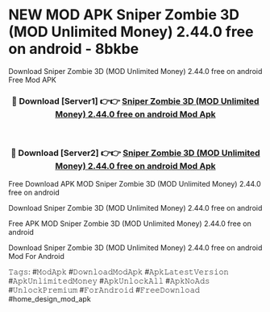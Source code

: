 # NEW MOD APK Sniper Zombie 3D (MOD Unlimited Money) 2.44.0 free on android - 8bkbe
Download Sniper Zombie 3D (MOD Unlimited Money) 2.44.0 free on android Free Mod APK

<div align="center">
<h3>🔴 Download [Server1] 👉👉 <a href="https://apk-comot.site?title=Sniper_Zombie_3D_(MOD_Unlimited_Money)_2.44.0_free_on_android">Sniper Zombie 3D (MOD Unlimited Money) 2.44.0 free on android Mod Apk</a></h3><br>

<h3>🔴 Download [Server2] 👉👉 <a href="https://apk-comot.site?title=Sniper_Zombie_3D_(MOD_Unlimited_Money)_2.44.0_free_on_android">Sniper Zombie 3D (MOD Unlimited Money) 2.44.0 free on android Mod Apk</a></h3>
</div>


Free Download APK MOD Sniper Zombie 3D (MOD Unlimited Money) 2.44.0 free on android

Download Sniper Zombie 3D (MOD Unlimited Money) 2.44.0 free on android 

Free APK MOD Sniper Zombie 3D (MOD Unlimited Money) 2.44.0 free on android 

Download Sniper Zombie 3D (MOD Unlimited Money) 2.44.0 free on android Mod For Android

𝚃𝚊𝚐𝚜: #𝙼𝚘𝚍𝙰𝚙𝚔 #𝙳𝚘𝚠𝚗𝚕𝚘𝚊𝚍𝙼𝚘𝚍𝙰𝚙𝚔 #𝙰𝚙𝚔𝙻𝚊𝚝𝚎𝚜𝚝𝚅𝚎𝚛𝚜𝚒𝚘𝚗 #𝙰𝚙𝚔𝚄𝚗𝚕𝚒𝚖𝚒𝚝𝚎𝚍𝙼𝚘𝚗𝚎𝚢 #𝙰𝚙𝚔𝚄𝚗𝚕𝚘𝚌𝚔𝙰𝚕𝚕 #𝙰𝚙𝚔𝙽𝚘𝙰𝚍𝚜 #𝚄𝚗𝚕𝚘𝚌𝚔𝙿𝚛𝚎𝚖𝚒𝚞𝚖 #𝙵𝚘𝚛𝙰𝚗𝚍𝚛𝚘𝚒𝚍 #𝙵𝚛𝚎𝚎𝙳𝚘𝚠𝚗𝚕𝚘𝚊𝚍 #home_design_mod_apk